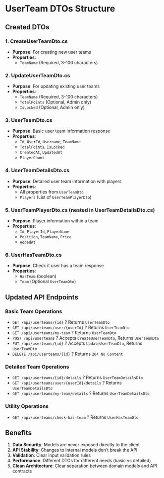# UserTeam DTOs Structure

## Created DTOs

### 1. CreateUserTeamDto.cs
- **Purpose**: For creating new user teams
- **Properties**:
  - `TeamName` (Required, 3-100 characters)

### 2. UpdateUserTeamDto.cs
- **Purpose**: For updating existing user teams
- **Properties**:
  - `TeamName` (Required, 3-100 characters)
  - `TotalPoints` (Optional, Admin only)
  - `IsLocked` (Optional, Admin only)

### 3. UserTeamDto.cs
- **Purpose**: Basic user team information response
- **Properties**:
  - `Id`, `UserId`, `Username`, `TeamName`
  - `TotalPoints`, `IsLocked`
  - `CreatedAt`, `UpdatedAt`
  - `PlayerCount`

### 4. UserTeamDetailsDto.cs
- **Purpose**: Detailed user team information with players
- **Properties**:
  - All properties from `UserTeamDto`
  - `Players` (List of `UserTeamPlayerDto`)

### 5. UserTeamPlayerDto.cs (nested in UserTeamDetailsDto.cs)
- **Purpose**: Player information within a team
- **Properties**:
  - `Id`, `PlayerId`, `PlayerName`
  - `Position`, `TeamName`, `Price`
  - `AddedAt`

### 6. UserHasTeamDto.cs
- **Purpose**: Check if user has a team response
- **Properties**:
  - `HasTeam` (boolean)
  - `Team` (Optional `UserTeamDto`)

## Updated API Endpoints

### Basic Team Operations
- `GET /api/userteams/{id}` ? Returns `UserTeamDto`
- `GET /api/userteams/user/{userId}` ? Returns `UserTeamDto`
- `GET /api/userteams/my-team` ? Returns `UserTeamDto`
- `POST /api/userteams` ? Accepts `CreateUserTeamDto`, Returns `UserTeamDto`
- `PUT /api/userteams/{id}` ? Accepts `UpdateUserTeamDto`, Returns `UserTeamDto`
- `DELETE /api/userteams/{id}` ? Returns `204 No Content`

### Detailed Team Operations
- `GET /api/userteams/{id}/details` ? Returns `UserTeamDetailsDto`
- `GET /api/userteams/user/{userId}/details` ? Returns `UserTeamDetailsDto`
- `GET /api/userteams/my-team/details` ? Returns `UserTeamDetailsDto`

### Utility Operations
- `GET /api/userteams/check-has-team` ? Returns `UserHasTeamDto`

## Benefits

1. **Data Security**: Models are never exposed directly to the client
2. **API Stability**: Changes to internal models don't break the API
3. **Validation**: Clear input validation rules
4. **Performance**: Different DTOs for different needs (basic vs detailed)
5. **Clean Architecture**: Clear separation between domain models and API contracts